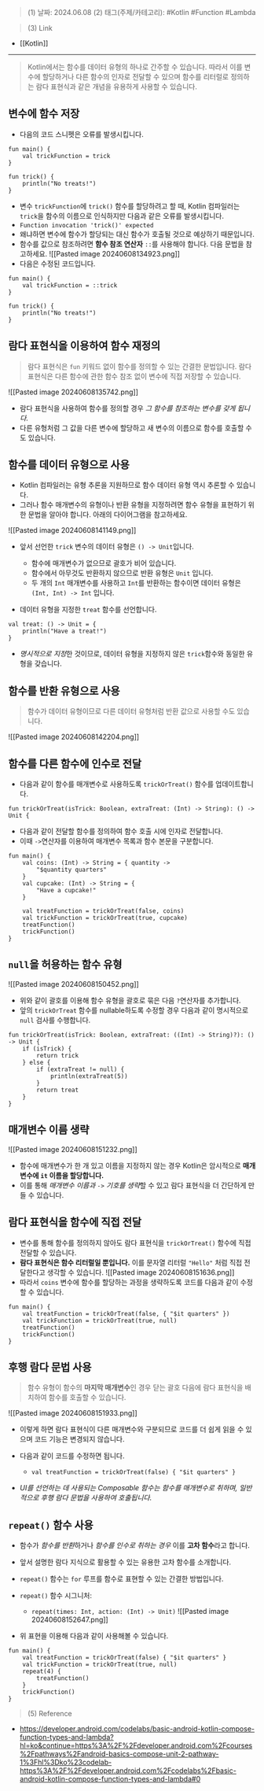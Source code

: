 >(1) 날짜: 2024.06.08
>(2) 태그(주제/카테고리): #Kotlin #Function #Lambda

>(3) Link
- [[Kotlin]]
---

> Kotlin에서는 함수를 데이터 유형의 하나로 간주할 수 있습니다. 따라서 이를 변수에 할당하거나 다른 함수의 인자로 전달할 수 있으며 함수를 리터럴로 정의하는 람다 표현식과 같은 개념을 유용하게 사용할 수 있습니다.

## 변수에 함수 저장
- 다음의 코드 스니펫은 오류를 발생시킵니다.
```
fun main() {
    val trickFunction = trick
}

fun trick() {
    println("No treats!")
}
```
- 변수 `trickFunction`에 `trick()` 함수를 할당하려고 할 때, Kotlin 컴파일러는 `trick`을 함수의 이름으로 인식하지만 다음과 같은 오류를 발생시킵니다.
- `Function invocation 'trick()' expected`
- 왜냐하면 변수에 함수가 할당되는 대신 함수가 호출될 것으로 예상하기 때문입니다.
- 함수를 값으로 참조하려면 **함수 참조 연산자** `::`를 사용해야 합니다. 다음 문법을 참고하세요.
![[Pasted image 20240608134923.png]]
- 다음은 수정된 코드입니다.
```
fun main() {
    val trickFunction = ::trick
}

fun trick() {
    println("No treats!")
}
```


## 람다 표현식을 이용하여 함수 재정의
> 람다 표현식은 `fun` 키워드 없이 함수를 정의할 수 있는 간결한 문법입니다. 람다 표현식은 다른 함수에 관한 함수 참조 없이 변수에 직접 저장할 수 있습니다.

![[Pasted image 20240608135742.png]]
- 람다 표현식을 사용하여 함수를 정의할 경우 *그 함수를 참조하는 변수를 갖게 됩니다.* 
- 다른 유형처럼 그 값을 다른 변수에 할당하고 새 변수의 이름으로 함수를 호출할 수도 있습니다. 


## 함수를 데이터 유형으로 사용
- Kotlin 컴파일러는 유형 추론을 지원하므로 함수 데이터 유형 역시 추론할 수 있습니다.
- 그러나 함수 매개변수의 유형이나 반환 유형을 지정하려면 함수 유형을 표현하기 위한 문법을 알아야 합니다. 아래의 다이어그램을 참고하세요.

![[Pasted image 20240608141149.png]]
- 앞서 선언한 `trick` 변수의 데이터 유형은 `() -> Unit`입니다. 
	- 함수에 매개변수가 없으므로 괄호가 비어 있습니다.
	- 함수에서 아무것도 반환하지 않으므로 반환 유형은 `Unit` 입니다.
	- 두 개의 `Int` 매개변수를 사용하고 `Int`를 반환하는 함수이면 데이터 유형은 `(Int, Int) -> Int` 입니다.

- 데이터 유형을 지정한 `treat` 함수를 선언합니다.
```
val treat: () -> Unit = {
    println("Have a treat!")
}
```
- *명시적으로 지정*한 것이므로, 데이터 유형을 지정하지 않은 `trick`함수와 동일한 유형을 갖습니다.


## 함수를 반환 유형으로 사용
> 함수가 데이터 유형이므로 다른 데이터 유형처럼 반환 값으로 사용할 수도 있습니다.

![[Pasted image 20240608142204.png]]


## 함수를 다른 함수에 인수로 전달
- 다음과 같이 함수를 매개변수로 사용하도록 `trickOrTreat()` 함수를 업데이트합니다.
```
fun trickOrTreat(isTrick: Boolean, extraTreat: (Int) -> String): () -> Unit {
```

- 다음과 같이 전달할 함수를 정의하여 함수 호출 시에 인자로 전달합니다.
- 이때 `->`연산자를 이용하여 매개변수 목록과 함수 본문을 구분합니다.
```
fun main() {
    val coins: (Int) -> String = { quantity ->
        "$quantity quarters"
    }    
    val cupcake: (Int) -> String = {
        "Have a cupcake!"    
    }    
    
    val treatFunction = trickOrTreat(false, coins)
    val trickFunction = trickOrTreat(true, cupcake)
    treatFunction()
    trickFunction()
}
```


## `null`을 허용하는 함수 유형
![[Pasted image 20240608150452.png]]
- 위와 같이 괄호를 이용해 함수 유형을 괄호로 묶은 다음 `?`연산자를 추가합니다.
- 앞의 `trickOrTreat` 함수를 nullable하도록 수정할 경우 다음과 같이 명시적으로 `null` 검사를 수행합니다.
```
fun trickOrTreat(isTrick: Boolean, extraTreat: ((Int) -> String)?): () -> Unit {
    if (isTrick) {
        return trick    
    } else {
        if (extraTreat != null) {
            println(extraTreat(5))
        }        
        return treat    
    }
}
```


## 매개변수 이름 생략
![[Pasted image 20240608151232.png]]
- 함수에 매개변수가 한 개 있고 이름을 지정하지 않는 경우 Kotlin은 암시적으로 **매개변수에 `it` 이름을 할당합니다.**
- 이를 통해 *매개변수 이름과 `->` 기호를 생략*할 수 있고 람다 표현식을 더 간단하게 만들 수 있습니다.


## 람다 표현식을 함수에 직접 전달
- 변수를 통해 함수를 정의하지 않아도 람다 표현식을 `trickOrTreat()` 함수에 직접 전달할 수 있습니다.
- **람다 표현식은 함수 리터럴일 뿐입니다.** 이를 문자열 리터럴 `"Hello"` 처럼 직접 전달한다고 생각할 수 있습니다.
 ![[Pasted image 20240608151636.png]]
 - 따라서 `coins` 변수에 함수를 할당하는 과정을 생략하도록 코드를 다음과 같이 수정할 수 있습니다.
```
fun main() {
    val treatFunction = trickOrTreat(false, { "$it quarters" })
    val trickFunction = trickOrTreat(true, null)
    treatFunction()
    trickFunction()
}
```


## 후행 람다 문법 사용
> 함수 유형이 함수의 **마지막 매개변수**인 경우 닫는 괄호 다음에 람다 표현식을 배치하여 함수를 호출할 수 있습니다.

![[Pasted image 20240608151933.png]]
- 이렇게 하면 람다 표현식이 다른 매개변수와 구분되므로 코드를 더 쉽게 읽을 수 있으며 코드 기능은 변경되지 않습니다.
- 다음과 같이 코드를 수정하면 됩니다.
	- `val treatFunction = trickOrTreat(false) { "$it quarters" }`

- *UI를 선언하는 데 사용되는 Composable 함수는 함수를 매개변수로 취하며, 일반적으로 후행 람다 문법을 사용하여 호출됩니다.*


## `repeat()` 함수 사용
- 함수가 *함수를 반환*하거나 *함수를 인수로 취하는 경우* 이를 **고차 함수**라고 합니다. 
- 앞서 설명한 람다 지식으로 활용할 수 있는 유용한 고차 함수를 소개합니다.

- `repeat()` 함수는 `for` 루프를 함수로 표현할 수 있는 간결한 방법입니다.
- `repeat()` 함수 시그니처:
	- `repeat(times: Int, action: (Int) -> Unit)`
![[Pasted image 20240608152647.png]]
- 위 표현을 이용해 다음과 같이 사용해볼 수 있습니다.
```
fun main() {
    val treatFunction = trickOrTreat(false) { "$it quarters" }
    val trickFunction = trickOrTreat(true, null)
    repeat(4) {
        treatFunction()
    }    
    trickFunction()
}
```

>(5) Reference
- https://developer.android.com/codelabs/basic-android-kotlin-compose-function-types-and-lambda?hl=ko&continue=https%3A%2F%2Fdeveloper.android.com%2Fcourses%2Fpathways%2Fandroid-basics-compose-unit-2-pathway-1%3Fhl%3Dko%23codelab-https%3A%2F%2Fdeveloper.android.com%2Fcodelabs%2Fbasic-android-kotlin-compose-function-types-and-lambda#0